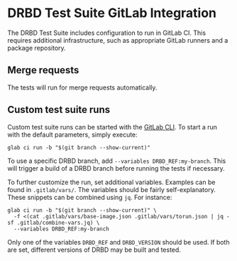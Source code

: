 # DRBD Test Suite GitLab Integration

The DRBD Test Suite includes configuration to run in GitLab CI. This requires
additional infrastructure, such as appropriate GitLab runners and a package
repository.

## Merge requests

The tests will run for merge requests automatically.

## Custom test suite runs

Custom test suite runs can be started with the [GitLab CLI][1]. To start a run
with the default parameters, simply execute:

```
glab ci run -b "$(git branch --show-current)"
```

To use a specific DRBD branch, add `--variables DRBD_REF:my-branch`. This will
trigger a build of a DRBD branch before running the tests if necessary.

To further customize the run, set additional variables. Examples can be found
in `.gitlab/vars/`. The variables should be fairly self-explanatory. These
snippets can be combined using `jq`. For instance:

```
glab ci run -b "$(git branch --show-current)" \
  -f <(cat .gitlab/vars/base-image.json .gitlab/vars/torun.json | jq -sf .gitlab/combine-vars.jq) \
  --variables DRBD_REF:my-branch
```

Only one of the variables `DRBD_REF` and `DRBD_VERSION` should be used. If both
are set, different versions of DRBD may be built and tested.

[1]: https://gitlab.com/gitlab-org/cli
